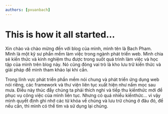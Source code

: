 ```yaml
---
authors: [pxuanbach]
---
```


# This is how it all started…

Xin chào và chào mừng đến với blog của mình, mình tên là Bach Pham. Mình là một kỹ sư phần mềm làm việc trong ngành phát triển web. Mình chia sẻ kiến ​​thức và kinh nghiệm thu được trong suốt quá trình làm việc và học tập của mình trên blog này. Nó cũng đóng vai trò là kho lưu trữ kiến ​​thức và giải pháp để mình tham khảo lại khi cần.

Trong lĩnh vực phát triển phần mềm nói chung và phát triển ứng dụng web nói riêng, các framework và thư viện liên tục xuất hiện như nấm mọc sau mưa. Điều này thúc đẩy chúng ta phải thích nghi và tiếp thu kiến ​​thức mới để phục vụ công việc của mình liên tục. Nhưng có quá nhiều kiến ​​thức… vì vậy mình quyết định ghi nhớ các từ khóa về chúng và lưu trữ chúng ở đâu đó, để nếu cần, thì mình có thể tìm và sử dụng lại chúng.

